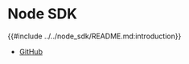 # Node SDK

{{#include ../../node_sdk/README.md:introduction}}

- [GitHub](https://github.com/SouthbankSoftware/proofable/tree/master/node_sdk)
